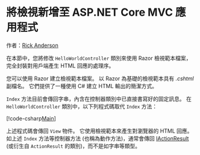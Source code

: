 # <a name="adding-a-view-to-an-aspnet-core-mvc-app"></a>將檢視新增至 ASP.NET Core MVC 應用程式

作者：[Rick Anderson](https://twitter.com/RickAndMSFT)

在本節中，您將修改 `HelloWorldController` 類別來使用 Razor 檢視範本檔案，完全封裝對用戶端產生 HTML 回應的處理序。

您可以使用 Razor 建立檢視範本檔案。 以 Razor 為基礎的檢視範本具有 *.cshtml* 副檔名。 它們提供了一種使用 C# 建立 HTML 輸出的簡潔方式。

`Index` 方法目前會傳回字串，內含在控制器類別中已直接書寫好的固定訊息。 在 `HelloWorldController` 類別中，以下列程式碼取代 `Index` 方法：

[!code-csharp[Main](../../tutorials/first-mvc-app/start-mvc/sample/MvcMovie/Controllers/HelloWorldController.cs?name=snippet_4)]

上述程式碼會傳回 `View` 物件。 它使用檢視範本來產生對瀏覽器的 HTML 回應。 如上述 `Index` 方法等控制器方法 (也稱為動作方法)，通常會傳回 [IActionResult](https://docs.microsoft.com/aspnet/core/api/microsoft.aspnetcore.mvc.iactionresult) (或衍生自 `ActionResult` 的類別)，而不是如字串等類型。
